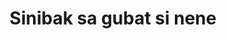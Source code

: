 ---
layout: post
title: Sinibak sa gubat si nene
duration: '08:56'
view: 159
rate: 2
video: 'https://flashservice.xvideos.com/embedframe/20346729'
category: 
 - pinay
tags: 
 - pinay-sex
 - nene
 - mokong
 - fucked
priority: 0.9
changefreq: daily
---